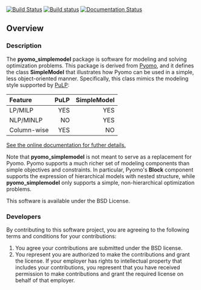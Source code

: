 [![Build Status](https://travis-ci.org/Pyomo/pyomo_simplemodel.svg?branch=master)](https://travis-ci.org/Pyomo/pyomo_simplemodel)
[![Build status](https://ci.appveyor.com/api/projects/status/a3o40900jlx6x6jx?svg=true)](https://ci.appveyor.com/project/WilliamHart/pyomo-simplemodel)
[![Documentation Status](https://readthedocs.org/projects/pyomo-simplemodel/badge/?version=latest)](http://pyomo-simplemodel.readthedocs.org/en/latest/)

## Overview

### Description 
The **pyomo_simplemodel** package is software for modeling
and solving optimization problems.  This package is derived from
[Pyomo](http://www.pyomo.org), and it defines the class **SimpleModel** that illustrates
how Pyomo can be used in a simple, less object-oriented manner.
Specifically, this class mimics the modeling style supported by
[PuLP](https://github.com/coin-or/pulp):

| Feature | PuLP | SimpleModel |
|:---------|------:|-------------:|
|LP/MILP  | YES  | YES         |
| NLP/MINLP | NO | YES |
|Column-wise | YES | NO |

[See the online documentation for futher details.](http://pyomo-simplemodel.readthedocs.org/en/latest/)

Note that **pyomo_simplemodel** is not meant
to serve as a replacement for Pyomo.  Pyomo supports a much
richer set of modeling components than simple objectives and
constraints.  In particular, Pyomo's **Block** component supports the
expression of hierarchical models with nested structure, while **pyomo_simplemodel** only
supports a simple, non-hierarchical optimization problems.

This software is available under the BSD License.

### Developers

By contributing to this software project, you are agreeing to the
following terms and conditions for your contributions:

1. You agree your contributions are submitted under the BSD license. 
2. You represent you are authorized to make the contributions and grant the license. If your employer has rights to intellectual property that includes your contributions, you represent that you have received permission to make contributions and grant the required license on behalf of that employer. 
